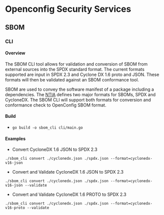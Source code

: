 # Openconfig Security Services

## SBOM

### CLI

#### Overview

The SBOM CLI tool allows for validation and conversion of SBOM from external sources into the SPDX standard format.
The current formats supported are input in SPDX 2.3 and Cyclone DX 1.6 proto and JSON. These formats will then be validated against an SBOM conformance tool.

SBOM are used to convey the software manifest of a package including a dependencies.  The [NTIA](https://www.ntia.gov/page/software-bill-materials) defines two major formats for SBOMs, SPDX and CycloneDX.  The SBOM CLI will support both formats for conversion and conformance check to OpenConfig SBOM format.

#### Build

* `go build -o sbom_cli cli/main.go`

#### Examples

* Convert CycloneDX 1.6 JSON to SPDX 2.3

```shell
./sbom_cli convert ./cyclonedx.json ./spdx.json --format=cyclonedx-v16-json
```

* Convert and Validate CycloneDX 1.6 JSON to SPDX 2.3

```shell
./sbom_cli convert ./cyclonedx.json ./spdx.json --format=cyclonedx-v16-json --validate
```

* Convert and Validate CycloneDX 1.6 PROTO to SPDX 2.3

```shell
./sbom_cli convert ./cyclonedx.json ./spdx.json --format=cyclonedx-v16-proto --validate
```
